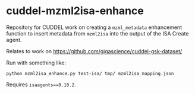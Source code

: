 # cuddel-mzml2isa-enhance

Repository for CUDDEL work on creating a `mzml_metadata` enhancement function to insert metadata from `mzml2isa` into the output of the ISA Create agent.

Relates to work on https://github.com/gigascience/cuddel-gsk-dataset/

Run with something like:
```
python mzml2isa_enhance.py test-isa/ tmp/ mzml2isa_mapping.json
```
Requires `isaagents==0.10.2`.
